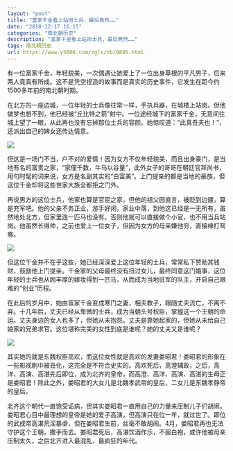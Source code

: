 ```yaml
---
layout: "post"
title: "富家千金看上站岗士兵，最后竟然……"
date: "2018-12-17 16:15"
categories: "南北朝历史"
description: "富家千金看上站岗士兵，最后竟然……"
tags: 南北朝历史
url: https://www.y5000.com/zgls/nb/9895.html
---
```






有一位富家千金，年轻貌美，一次偶遇让她爱上了一位出身草根的平凡男子，后来两人竟真有所成。这不是凭空捏造的故事而是真实的历史事件，它发生在距今约1500多年前的南北朝时期。

在北方的一座边城，一位年轻的士兵像往常一样，手执兵器，在城楼上站岗。但他做梦也想不到，他已经被“丘比特之箭”射中。一位途经城下的富家千金，无意间往城上望了一眼，从此再也没有忘掉那位士兵的容颜。她惊叹道：“此真吾夫也！”，还派出自己的婢女还传达情意。

![](https://img.y5000.com/uploads/allimg/170110/8-1F110131T1T9.jpg)

但这是一场门不当，户不对的爱情！因为女方不仅年轻貌美，而且出身豪门，是当地有名的富贵之家，“家僮千数，牛马以谷量”，此外女子的哥哥在朝廷官拜尚书，用句时髦的词来说，女方是名副其实的“白富美”。上门提亲的都是当地的豪族，但这位千金却将这些世家大族全都拒之门外。

再说男方的这位士兵，他家也算是官宦之家，但他的祖父因直言，被贬到边疆，算是充军吧。他的父亲不务正业，游手好闲，家业中落，到他这已经是一无所有，虽然地处北方，但家里连一匹马也没有，否则他就可以直接做个小官，也不用当兵站岗。他虽然长得帅，之前也爱上一位女子，但因为女方的母亲嫌他穷，直接棒打鸳鸯。

![](https://img.y5000.com/uploads/allimg/170110/8-1F110131S2640.jpg)

但这位千金并不在乎这些，她已经深深爱上这位年轻的士兵，常常私下赞助其钱财，鼓励他上门提亲。千金家的父母最终没有扭过女儿，最终同意这门婚事，这位年轻的士兵也从因丰厚的嫁妆得到一匹马，从而成为当地驻军的队主，开启自己艰难的“创业”历程。

在此后的岁月中，她由富家千金变成寒门之妻，相夫教子，跟随丈夫流亡，不离不弃。十几年后，丈夫已经从卑微的士兵，成为当朝头号权臣，掌握这一个王朝的命运。丈夫身边的女人也多了，但她从未抱怨。丈夫是靠她起家的，但她从未给自己娘家的兄弟求官。这位堪称完美的女性到底是谁呢？她的丈夫又是谁呢？

![](https://img.y5000.com/uploads/allimg/170110/8-1F110131R02a.jpg)

其实她的就是东魏权臣高欢，而这位女性就是高欢的发妻娄昭君！娄昭君的形象在一些影视剧中被丑化，这完全是不符合史实的。高欢死后，高澄辅政，之后，高洋、高演、高湛先后即位，成为北齐的皇帝，而高澄、高洋、高演、高湛的生母正是娄昭君！除此之外，娄昭君的大女儿是北魏孝武帝的皇后，二女儿是东魏孝静帝的皇后。

北齐这个朝代一直饱受诟病，但其实娄昭君一直用自己的力量来压制儿子们胡闹。娄昭君心目中最理想的皇帝是她的爱子高演，但高演只在位一年，就过世了。即位的武成帝高湛荒淫暴虐，但在娄昭君生前，丝毫不敢胡闹。4月，娄昭君再也无法守护这个王朝，撒手而去。娄昭君死后，高湛饮酒作乐，不服白袍，或许他被母亲压制太久，之后北齐进入最混乱、最疯狂的年代。

